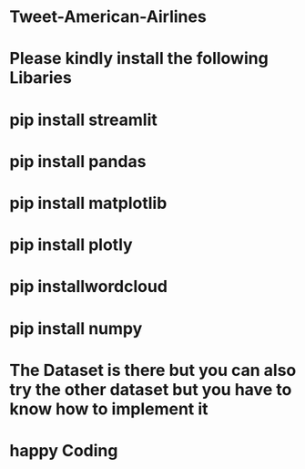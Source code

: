# Tweet-American-Airlines

# Please kindly install the following Libaries 

# pip install streamlit 
# pip install pandas
# pip install matplotlib
# pip install plotly
# pip installwordcloud 
# pip install numpy 

# The Dataset is there but you can also try the other dataset but you have to know how to implement it

# happy Coding
